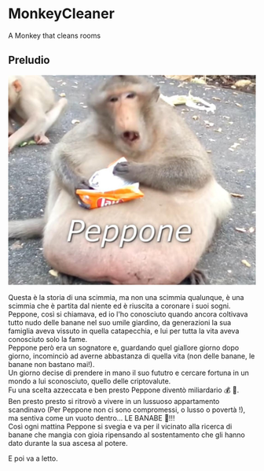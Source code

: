# MonkeyCleaner

<!-- da inserire gif-->
A Monkey that cleans rooms


## Preludio

![peppone](./Animation_imgs/Peppone_Grosso.png)

Questa è la storia di una scimmia, ma non una scimmia qualunque, è una scimmia che è partita dal niente ed è riuscita a coronare i suoi sogni.<br>
Peppone, così si chiamava, ed io l'ho conosciuto quando ancora coltivava tutto nudo delle banane nel suo umile giardino, da generazioni la sua famiglia aveva vissuto in quella catapecchia, e lui per tutta la vita aveva conosciuto solo la fame.<br>
Peppone però era un sognatore e, guardando quel giallore giorno dopo giorno, incominciò ad averne abbastanza di quella vita (non delle banane, le banane non bastano mai!).<br>
Un giorno decise di prendere in mano il suo fututro e cercare fortuna in un mondo a lui sconosciuto, quello delle criptovalute.<br>
Fu una scelta azzeccata e ben presto Peppone diventò miliardario :moneybag: :monkey:.<br>
Ben presto presto si ritrovò a vivere in un lussuoso appartamento scandinavo (Per Peppone non ci sono compromessi, o lusso o povertà !), ma sentiva come un vuoto dentro... LE BANABE :banana:!!!<br>
Così ogni mattina Peppone si svegia e va per il vicinato alla ricerca di banane che mangia con gioia ripensando al sostentamento che gli hanno dato durante la sua ascesa al potere.<br>



E poi va a letto.
